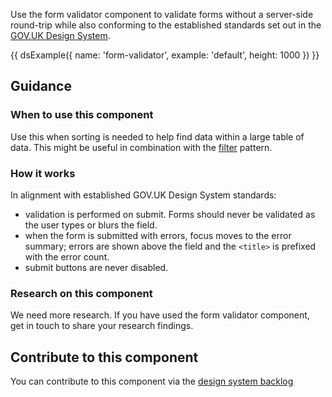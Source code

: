 Use the form validator component to validate forms without a server-side round-trip while also conforming to the established standards set out in the [GOV.UK Design System](https://design-system.service.gov.uk/).

{{ dsExample({
  name: 'form-validator',
  example: 'default',
  height: 1000
}) }}

## Guidance

### When to use this component

Use this when sorting is needed to help find data within a large table of data. This might be useful in combination with the [filter](/patterns/filter-a-list/) pattern.

### How it works

In alignment with established GOV.UK Design System standards:

- validation is performed on submit. Forms should never be validated as the user types or blurs the field.
- when the form is submitted with errors, focus moves to the error summary; errors are shown above the field and the `<title>` is prefixed with the error count.
- submit buttons are never disabled.

### Research on this component

We need more research. If you have used the form validator component, get in touch to share your research findings.

## Contribute to this component

You can contribute to this component via the [design system backlog](https://github.com/ministryofjustice/mojdt-design-system-backlog/)